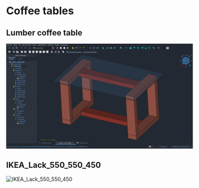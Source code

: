 # Coffee tables

## Lumber coffee table

![Lumber coffee table](Lumber_coffee_table/Lumber_coffee_table.png)

## IKEA_Lack_550_550_450

![IKEA_Lack_550_550_450](IKEA_Lack_550_550_450.PNG)
